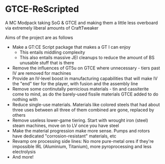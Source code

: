 # GTCE-ReScripted
A MC Modpack taking SoG & GTCE and making them a little less overboard via extremely liberal amounts of CraftTweaker

Aims of the project are as follows
 - Make a GT:CE Script package that makes a GT I can enjoy
    - This entails middling complexity
    - This also entails massive JEI cleanups to reduce the amount of BS unusable stuff that is there
 - Remove the influences of GT5u on GTCE where unnecessary - tiers past IV are removed for machines
 - Provide an IV-level boost in manufacturing capabilities that will make IV the "end" tier for the player, with fusion and the assembly line
 - Remove some continutally pernicious materials - tin and cassiterite come to mind, as do the barely-used fissile materials GTCE added to do nothing with
 - Reduce single-use materials. Materials like colored steels that had about three uses between all three of them combined are gone, replaced by others
 - Remove useless lower-game tiering. Start with wrought iron (steel) steam machines, move on to LV once you have steel
 - Make the material progression make more sense. Pumps and rotors have dedicated "corrosion-resistant" materials, etc
 - Revamp ore processing side lines: No more pure-metal ores if they're impossible IRL (Aluminium, Titanium), more pyroprocessing and less electrolysis
 - And more!

